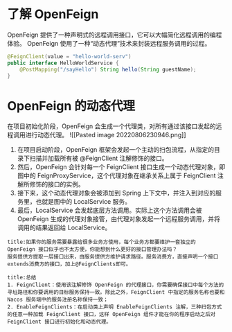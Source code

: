# 了解 OpenFeign
OpenFeign 提供了一种声明式的远程调用接口，它可以大幅简化远程调用的编程体验。
OpenFeign 使用了一种“动态代理”技术来封装远程服务调用的过程。
```java
@FeignClient(value = "hello-world-serv") 
public interface HelloWorldService {
	@PostMapping("/sayHello") String hello(String guestName); 
}
```
# OpenFeign 的动态代理
在项目初始化阶段，OpenFeign 会生成一个代理类，对所有通过该接口发起的远程调用进行动态代理。
![[Pasted image 20220806230946.png]]
1. 在项目启动阶段，OpenFeign 框架会发起一个主动的扫包流程，从指定的目录下扫描并加载所有被 @FeignClient 注解修饰的接口。
2. 然后，OpenFeign 会针对每一个 FeignClient 接口生成一个动态代理对象，即图中的 FeignProxyService，这个代理对象在继承关系上属于 FeignClient 注解所修饰的接口的实例。
3. 接下来，这个动态代理对象会被添加到 Spring 上下文中，并注入到对应的服务里，也就是图中的 LocalService 服务。
4. 最后，LocalService 会发起底层方法调用。实际上这个方法调用会被 OpenFeign 生成的代理对象接管，由代理对象发起一个远程服务调用，并将调用的结果返回给 LocalService。
```ad-note
title:如果你的服务需要暴露给很多业务方使用，每个业务方都要维护一套独立的 OpenFeign 接口似乎也不太方便，你能想到什么更好的接口管理办法吗？
服务提供方提取一层接口出来，由服务提供方维护请求路径。服务消费方，直接声明一个接口extends消费方的接口，加上@FeignClients即可。
```
```ad-important
title:总结
1. FeignClient：使用该注解修饰 OpenFeign 的代理接口，你需要确保接口中每个方法的寻址路径和你要调用的目标服务保持一致。除此之外，FeignClient 中指定的服务名称也要和 Nacos 服务端中的服务注册名称保持一致；
2. EnableFeignClients：在启动类上声明 EnableFeignClients 注解，三种扫包方式的任意一种加载 FeignClient 接口，这样 OpenFeign 组件才能在你的程序启动之后对 FeignClient 接口进行初始化和动态代理。
```

